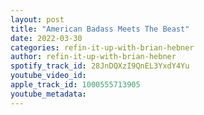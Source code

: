 ```yaml
---
layout: post
title: "American Badass Meets The Beast"
date: 2022-03-30
categories: refin-it-up-with-brian-hebner
author: refin-it-up-with-brian-hebner
spotify_track_id: 28JnDQXzI9QnEL3YxdY4Yu
youtube_video_id: 
apple_track_id: 1000555713905
youtube_metadata: 
---
```

